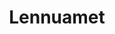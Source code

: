---
title: Lennuamet
maintainer_name: Eno Pappel
maintainer_email: eno.pappel@ecaa.ee
description: '' 
twitter: ''
---